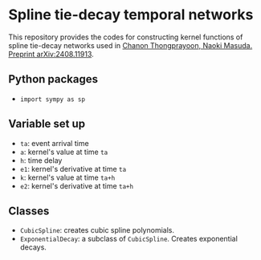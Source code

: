 # Spline tie-decay temporal networks

This repository provides the codes for constructing kernel functions of spline tie-decay networks used in
[Chanon Thongprayoon, Naoki Masuda. Preprint arXiv:2408.11913](https://arxiv.org/abs/2408.11913).

## Python packages
- `import sympy as sp`

## Variable set up
- `ta`: event arrival time
- `a`: kernel's value at time `ta`
- `h`: time delay
- `e1`: kernel's derivative at time `ta`
- `k`: kernel's value at time `ta+h`
- `e2`: kernel's derivative at time `ta+h`
  
## Classes
- `CubicSpline`: creates cubic spline polynomials.
- `ExponentialDecay`: a subclass of `CubicSpline`. Creates exponential decays.
